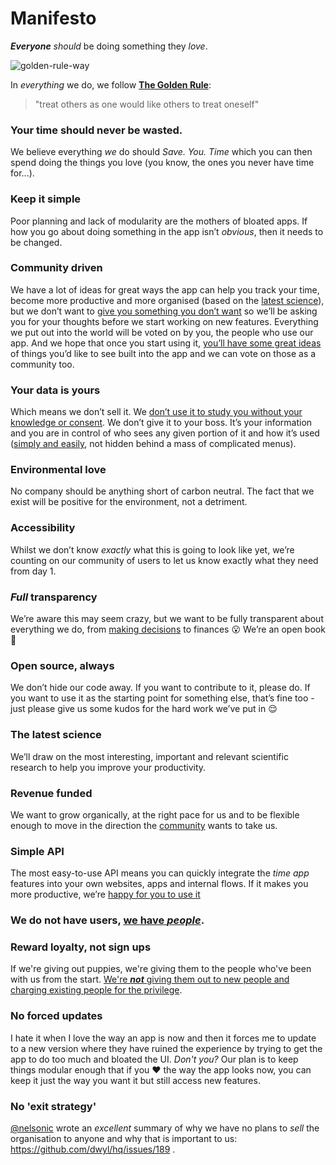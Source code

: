 # Manifesto

***Everyone*** *should* be doing something they *love*.

![golden-rule-way](https://cloud.githubusercontent.com/assets/194400/9929013/f3825e66-5d21-11e5-98eb-0d51b9094368.jpg)

In *everything* we do, we follow [**The Golden Rule**](https://en.wikipedia.org/wiki/Golden_Rule):

> "treat others as one would like others to treat oneself"

<a name="never-waste-time"/>

### Your time should never be wasted.
 We believe everything *we* do should _Save. You. Time_ which you can then spend doing the things you love (you know, the ones you never have time for...).    

 <a name="simple"/>

### Keep it simple
 Poor planning and lack of modularity are the mothers of bloated apps. If how you go about doing something in the app isn’t _obvious_, then it needs to be changed.

### Community driven

We have a lot of ideas for great ways the app can help you track your time, become more productive and more organised (based on the [latest science](#latest-science)), but we don’t want to [give you something you don’t want](#no-forced-updates) so we’ll be asking you for your thoughts before we start working on new features. Everything we put out into the world will be voted on by you, the people who use our app. And we hope that once you start using it, [you’ll have some great ideas](http://web.mit.edu/evhippel/www/democ1.htm) of things you’d like to see built into the app and we can vote on those as a community too.

<a name="no-selling-data"/>

### Your data is yours
 Which means we don’t sell it. We [don’t use it to study you without your knowledge or consent](http://www.forbes.com/sites/kashmirhill/2014/06/28/facebook-manipulated-689003-users-emotions-for-science/). We don’t give it to your boss. It’s your information and you are in control of who sees any given portion of it and how it’s used ([simply and easily](#simple), not hidden behind a mass of complicated menus).
<a name="community"/>

### Environmental love

 No company should be anything short of carbon neutral. The fact that we exist will be positive for the environment, not a detriment.

### Accessibility

Whilst we don’t know _exactly_ what this is going to look like yet, we’re counting on our community of users to let us know exactly what they need from day 1.

### _Full_ transparency

We’re aware this may seem crazy, but we want to be fully transparent about everything we do, from [making decisions](#community) to finances :open_mouth: We’re an open book :book:

<a name="OS"/>

### Open source, always
We don’t hide our code away. If you want to contribute to it, please do. If you want to use it as the starting point for something else, that’s fine too - just please give us some kudos for the hard work we’ve put in :relieved:

<a name="latest-science"/>

### The latest science
We’ll draw on the most interesting, important and relevant scientific research to help you improve your productivity.

### Revenue funded
We want to grow organically, at the right pace for us and to be flexible enough to move in the direction the [community](#community) wants to take us.

### Simple API
The most easy-to-use API means you can quickly integrate the _time app_ features into your own websites, apps and internal flows. If it makes you more productive, we’re [happy for you to use it](#OS)

<a name="people-not-users"/>

### We do not have users, [we have _people_](https://github.com/ideaq/time/issues/33).

<a name="loyalty-first"/>

### Reward loyalty, not sign ups
If we're giving out puppies, we're giving them to the people who've been with us from the start. [We're _**not**_ giving them out to new people and charging existing people for the privilege](https://twitter.com/iteles/status/561589203272994818).

<a name="no-forced-updates"/>

### No forced updates
I hate it when I love the way an app is now and then it forces me to update to a new version where they have ruined the experience by trying to get the app to do too much and bloated the UI. _Don't you?_ Our plan is to keep things modular enough that if you :heart: the way the app looks now, you can keep it just the way you want it but still access new features.

### No 'exit strategy'
[@nelsonic](https://github.com/nelsonic) wrote an _excellent_ summary of why we
have no plans to _sell_ the organisation to anyone and why that is important to us: https://github.com/dwyl/hq/issues/189 .
